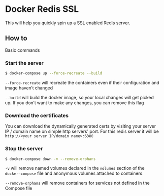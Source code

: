 # Docker Redis SSL

This will help you quickly spin up a SSL enabled Redis server.

## How to

Basic commands

### Start the server

```bash
$ docker-compose up --force-recreate --build
```

`--force-recreate` will recreate the containers even if their configuration and image haven't changed

`--build` will build the docker image, so your local changes will get picked up. If you don't want to make any changes, you can remove this flag

### Download the certificates

You can download the dynamically generated certs by visiting your server IP / domain name on simple http servers' port.
For this redis server it will be `http://<your server IP/domain name>:6380`

### Stop the server

```bash
$ docker-compose down -v --remove-orphans
```

`-v` will remove named volumes declared in the `volumes` section of the `docker-compose` file and anonymous volumes attached to containers

`--remove-orphans` will remove containers for services not defined in the Compose file
